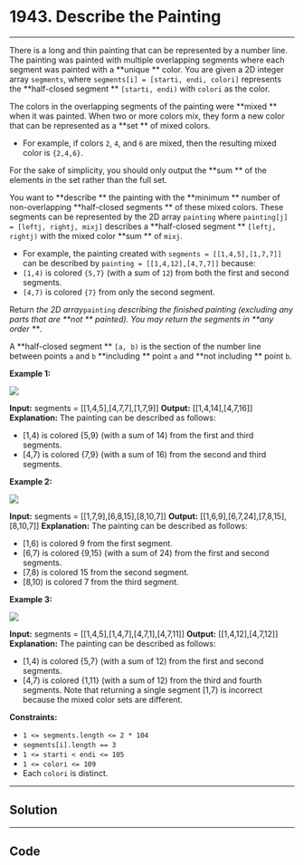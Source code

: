 # 1943. Describe the Painting

---

There is a long and thin painting that can be represented by a number line. The painting was painted with multiple overlapping segments where each segment was painted with a **unique ** color. You are given a 2D integer array `segments`, where `segments[i] = [starti, endi, colori]` represents the **half-closed segment ** `[starti, endi)` with `colori` as the color.

The colors in the overlapping segments of the painting were **mixed ** when it was painted. When two or more colors mix, they form a new color that can be represented as a **set ** of mixed colors.

  * For example, if colors `2`, `4`, and `6` are mixed, then the resulting mixed color is `{2,4,6}`.



For the sake of simplicity, you should only output the **sum ** of the elements in the set rather than the full set.

You want to **describe ** the painting with the **minimum ** number of non-overlapping **half-closed segments ** of these mixed colors. These segments can be represented by the 2D array `painting` where `painting[j] = [leftj, rightj, mixj]` describes a **half-closed segment ** `[leftj, rightj)` with the mixed color **sum ** of `mixj`.

  * For example, the painting created with `segments = [[1,4,5],[1,7,7]]` can be described by `painting = [[1,4,12],[4,7,7]]` because: 
* `[1,4)` is colored `{5,7}` (with a sum of `12`) from both the first and second segments.
* `[4,7)` is colored `{7}` from only the second segment.



Return _the 2D array_`painting` _describing the finished painting (excluding any parts that are **not ** painted). You may return the segments in **any order **_.

A **half-closed segment ** `[a, b)` is the section of the number line between points `a` and `b` **including ** point `a` and **not including ** point `b`.

 

**Example 1:**

![](https://assets.leetcode.com/uploads/2021/06/18/1.png)


**Input:** segments = [[1,4,5],[4,7,7],[1,7,9]]
**Output:** [[1,4,14],[4,7,16]]
**Explanation:** The painting can be described as follows:
- [1,4) is colored {5,9} (with a sum of 14) from the first and third segments.
- [4,7) is colored {7,9} (with a sum of 16) from the second and third segments.


**Example 2:**

![](https://assets.leetcode.com/uploads/2021/06/18/2.png)


**Input:** segments = [[1,7,9],[6,8,15],[8,10,7]]
**Output:** [[1,6,9],[6,7,24],[7,8,15],[8,10,7]]
**Explanation:** The painting can be described as follows:
- [1,6) is colored 9 from the first segment.
- [6,7) is colored {9,15} (with a sum of 24) from the first and second segments.
- [7,8) is colored 15 from the second segment.
- [8,10) is colored 7 from the third segment.


**Example 3:**

![](https://assets.leetcode.com/uploads/2021/07/04/c1.png)


**Input:** segments = [[1,4,5],[1,4,7],[4,7,1],[4,7,11]]
**Output:** [[1,4,12],[4,7,12]]
**Explanation:** The painting can be described as follows:
- [1,4) is colored {5,7} (with a sum of 12) from the first and second segments.
- [4,7) is colored {1,11} (with a sum of 12) from the third and fourth segments.
Note that returning a single segment [1,7) is incorrect because the mixed color sets are different.


 

**Constraints:**

  * `1 <= segments.length <= 2 * 104`
  * `segments[i].length == 3`
  * `1 <= starti < endi <= 105`
  * `1 <= colori <= 109`
  * Each `colori` is distinct.

---

## Solution



---

## Code
```python


```